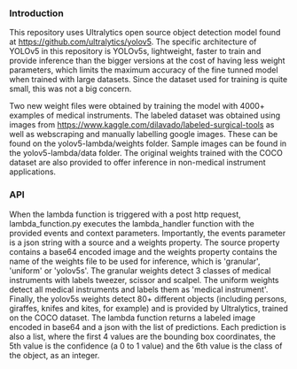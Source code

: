 ### Introduction
This repository uses Ultralytics open source object detection model found at https://github.com/ultralytics/yolov5. The specific architecture of YOLOv5 in this repository is YOLOv5s, lightweight, faster to train and provide inference than the bigger versions at the cost of having less weight parameters, which limits the maximum accuracy of the fine tunned model when trained with large datasets. Since the dataset used for training is quite small, this was not a big concern. 

Two new weight files were obtained by training the model with 4000+ examples of medical instruments. The labeled dataset was obtained using images from https://www.kaggle.com/dilavado/labeled-surgical-tools as well as webscraping and manually labelling google images. These can be found on the yolov5-lambda/weights folder. Sample images can be found in the yolov5-lambda/data folder. The original weights trained with the COCO dataset are also provided to offer inference in non-medical instrument applications.

### API
When the lambda function is triggered with a post http request, lambda_function.py executes the lambda_handler function with the provided events and context parameters. Importantly, the events parameter is a json string with a source and a weights property. The source property contains a base64 encoded image and the weights property contains the name of the weights file to be used for inference, which is 'granular', 'uniform' or 'yolov5s'. The granular weights detect 3 classes of medical instruments with labels tweezer, scissor and scalpel. The uniform weights detect all medical instruments and labels them as 'medical instrument'. Finally, the yolov5s weights detect 80+ different objects (including persons, giraffes, knifes and kites, for example) and is provided by Ultralytics, trained on the COCO dataset. The lambda function returns a labeled image encoded in base64 and a json with the list of predictions. Each prediction is also a list, where the first 4 values are the bounding box coordinates, the 5th value is the confidence (a 0 to 1 value) and the 6th value is the class of the object, as an integer. 